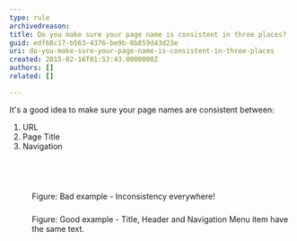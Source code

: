 ```yaml
---
type: rule
archivedreason: 
title: Do you make sure your page name is consistent in three places?
guid: edf68c17-b563-4376-be9b-8b859d43d23e
uri: do-you-make-sure-your-page-name-is-consistent-in-three-places
created: 2015-02-16T01:53:43.0000000Z
authors: []
related: []

---
```



<p>
                    It's a good idea to make sure your page names are consistent 
     between&#58;
                </p><ol><li>URL</li><li>Page Title</li><li>Navigation</li></ol>
<br><excerpt class='endintro'></excerpt><br>
<dl class="badImage"><dt> 
      <img src="http&#58;//www.ssw.com.au/SSW/Standards/Rules/Images/BadPageName.jpg" alt="" style="margin&#58;5px;" />
   </dt><dd>Figure&#58; Bad example - Inconsistency everywhere!</dd></dl><dl class="goodImage"><dt> 
      <img src="http&#58;//www.ssw.com.au/SSW/Standards/Rules/Images/GoodPageName.jpg" alt="" style="margin&#58;5px;" />
   </dt><dd>Figure&#58; Good example - Title, Header and Navigation Menu item have the same text.</dd></dl>


